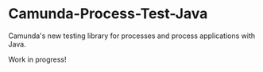 # Camunda-Process-Test-Java

Camunda's new testing library for processes and process applications with Java.

Work in progress!

